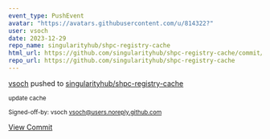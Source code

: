 ```yaml
---
event_type: PushEvent
avatar: "https://avatars.githubusercontent.com/u/814322?"
user: vsoch
date: 2023-12-29
repo_name: singularityhub/shpc-registry-cache
html_url: https://github.com/singularityhub/shpc-registry-cache/commit/465ac06a4a80743fd9bbc3258fa884a7823f309b
repo_url: https://github.com/singularityhub/shpc-registry-cache
---
```


<a href='https://github.com/vsoch' target='_blank'>vsoch</a> pushed to <a href='https://github.com/singularityhub/shpc-registry-cache' target='_blank'>singularityhub/shpc-registry-cache</a>

<small>update cache

Signed-off-by: vsoch <vsoch@users.noreply.github.com></small>

<a href='https://github.com/singularityhub/shpc-registry-cache/commit/465ac06a4a80743fd9bbc3258fa884a7823f309b' target='_blank'>View Commit</a>